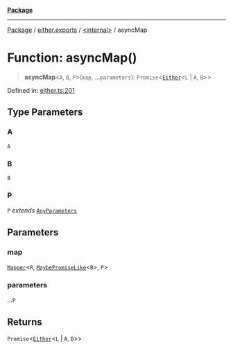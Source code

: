 [**Package**](../../../README.md)

***

[Package](../../../modules.md) / [either.exports](../../README.md) / [\<internal\>](../README.md) / asyncMap

# Function: asyncMap()

> **asyncMap**\<`A`, `B`, `P`\>(`map`, ...`parameters`): `Promise`\<[`Either`](../../type-aliases/Either.md)\<`L` \| `A`, `B`\>\>

Defined in: [either.ts:201](https://github.com/AlexXanderGrib/monads-io/blob/88cc2f22cfbd8717d7e52da6913dd270216344b1/src/either.ts#L201)

## Type Parameters

### A

`A`

### B

`B`

### P

`P` *extends* [`AnyParameters`](../../../types/type-aliases/AnyParameters.md)

## Parameters

### map

[`Mapper`](../../../types/type-aliases/Mapper.md)\<`R`, [`MaybePromiseLike`](../../../types/type-aliases/MaybePromiseLike.md)\<`B`\>, `P`\>

### parameters

...`P`

## Returns

`Promise`\<[`Either`](../../type-aliases/Either.md)\<`L` \| `A`, `B`\>\>
